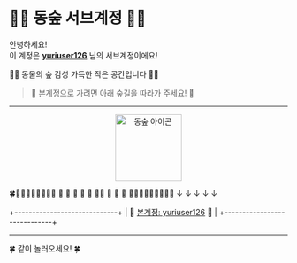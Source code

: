 # 🍃🐝 동숲 서브계정 🌸🌿

안녕하세요!  
이 계정은 **[yuriuser126](https://github.com/yuriuser126)** 님의 서브계정이에요!

🌳🌷 동물의 숲 감성 가득한 작은 공간입니다 🌷🌳

> 🌼 본계정으로 가려면 아래 숲길을 따라가 주세요! 🌼

---

<p align="center">
  <a href="https://github.com/yuriuser126" target="_blank" rel="noopener noreferrer">
    <img width="120" src="https://upload.wikimedia.org/wikipedia/en/thumb/9/9a/Animal_Crossing_Icon.svg/120px-Animal_Crossing_Icon.svg.png" alt="동숲 아이콘" />
  </a>
</p>

   🍀🌿🌿🌿🌿🌿🌿🌿🍄
  🌿                      🌿
 🌿    🐰      🦋      🐻‍❄️   🌿
  🌿                      🌿
   🍄🌿🌿🌿🌿🌿🌿🌿🍀
        ↓ ↓ ↓ ↓ ↓

+-----------------------------+
| 🐾 [본계정: yuriuser126](https://github.com/yuriuser126) 🐾 |
+-----------------------------+

---

🍀 같이 놀러오세요! 🍀


